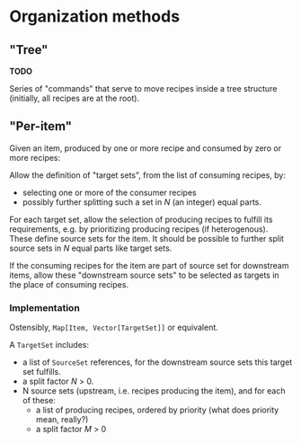 # Organization methods

## "Tree"

**TODO**

Series of "commands" that serve to move recipes inside a tree structure (initially, all recipes are at the root).

## "Per-item"

Given an item, produced by one or more recipe and consumed by zero or more recipes:

Allow the definition of "target sets", from the list of consuming recipes, by:
- selecting one or more of the consumer recipes
- possibly further splitting such a set in _N_ (an integer) equal parts.

For each target set, allow the selection of producing recipes to fulfill its requirements,
e.g. by prioritizing producing recipes (if heterogenous). These define source sets for the item.
It should be possible to further split source sets in _N_ equal parts like target sets.

If the consuming recipes for the item are part of source set for downstream items, allow these
"downstream source sets" to be selected as targets in the place of consuming recipes.

### Implementation

Ostensibly, `Map[Item, Vector[TargetSet]]` or equivalent.

A `TargetSet` includes:
- a list of `SourceSet` references, for the downstream source sets this target set fulfills.
- a split factor _N_ > 0.
- N source sets (upstream, i.e. recipes producing the item), and for each of these:
  - a list of producing recipes, ordered by priority (what does priority mean, really?)
  - a split factor _M_ > 0
